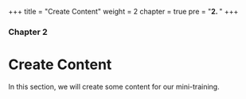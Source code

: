 +++
title = "Create Content"
weight = 2
chapter = true
pre = "<b>2. </b>"
+++

### Chapter 2

# Create Content

In this section, we will create some content for our mini-training.
